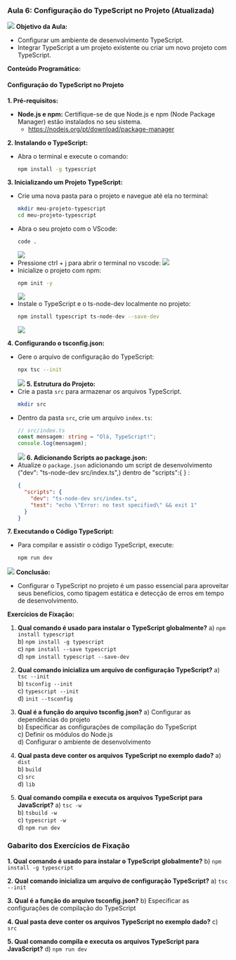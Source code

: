 ### Aula 6: Configuração do TypeScript no Projeto (Atualizada)
![](./assets/06.jpeg)
**Objetivo da Aula:**
- Configurar um ambiente de desenvolvimento TypeScript.
- Integrar TypeScript a um projeto existente ou criar um novo projeto com TypeScript.

**Conteúdo Programático:**

#### Configuração do TypeScript no Projeto

**1. Pré-requisitos:**
- **Node.js e npm:** Certifique-se de que Node.js e npm (Node Package Manager) estão instalados no seu sistema.
  - https://nodejs.org/pt/download/package-manager

**2. Instalando o TypeScript:**
- Abra o terminal e execute o comando:
  ```bash
  npm install -g typescript
  ```

**3. Inicializando um Projeto TypeScript:**
- Crie uma nova pasta para o projeto e navegue até ela no terminal:
  ```bash
  mkdir meu-projeto-typescript
  cd meu-projeto-typescript
  ```
- Abra o seu projeto com o VScode:
  ```bash
  code .
  ```
  ![](./assets/06/vs1.jpg)
- Pressione ctrl + j para abrir o terminal no vscode:
  ![](./assets/06/vs2.jpg)
- Inicialize o projeto com npm:
  ```bash
  npm init -y
  ```
  ![](./assets/06/vs3.jpg)
- Instale o TypeScript e o ts-node-dev localmente no projeto:
  ```bash
  npm install typescript ts-node-dev --save-dev
  ```
  ![](./assets/06/vs4.jpg)

**4. Configurando o tsconfig.json:**
- Gere o arquivo de configuração do TypeScript:
  ```bash
  npx tsc --init
  ```
  ![](./assets/06/vs5.jpg)
**5. Estrutura do Projeto:**
- Crie a pasta `src` para armazenar os arquivos TypeScript.
  ```bash
  mkdir src
  ```
- Dentro da pasta `src`, crie um arquivo `index.ts`:
  ```typescript
  // src/index.ts
  const mensagem: string = "Olá, TypeScript!";
  console.log(mensagem);
  ```
  ![](./assets/06/vs06.jpg)
**6. Adicionando Scripts ao package.json:**
- Atualize o `package.json` adicionando um script de desenvolvimento ("dev": "ts-node-dev src/index.ts",) dentro de "scripts":{ } :
  ```json
  {
    "scripts": {
      "dev": "ts-node-dev src/index.ts",
      "test": "echo \"Error: no test specified\" && exit 1"
    }
  }
  ```

**7. Executando o Código TypeScript:**
- Para compilar e assistir o código TypeScript, execute:
  ```bash
  npm run dev
  ```
![](./assets/06/vs7.jpg)
**Conclusão:**
- Configurar o TypeScript no projeto é um passo essencial para aproveitar seus benefícios, como tipagem estática e detecção de erros em tempo de desenvolvimento.

**Exercícios de Fixação:**

1. **Qual comando é usado para instalar o TypeScript globalmente?**
   a) `npm install typescript`<br>
   b) `npm install -g typescript`<br>
   c) `npm install --save typescript`<br>
   d) `npm install typescript --save-dev`<br>

2. **Qual comando inicializa um arquivo de configuração TypeScript?**
   a) `tsc --init`<br>
   b) `tsconfig --init`<br>
   c) `typescript --init`<br>
   d) `init --tsconfig`<br>

3. **Qual é a função do arquivo tsconfig.json?**
   a) Configurar as dependências do projeto<br>
   b) Especificar as configurações de compilação do TypeScript<br>
   c) Definir os módulos do Node.js<br>
   d) Configurar o ambiente de desenvolvimento<br>

4. **Qual pasta deve conter os arquivos TypeScript no exemplo dado?**
   a) `dist`<br>
   b) `build`<br>
   c) `src`<br>
   d) `lib`<br>

5. **Qual comando compila e executa os arquivos TypeScript para JavaScript?**
   a) `tsc -w`<br>
   b) `tsbuild -w`<br>
   c) `typescript -w`<br>
   d) `npm run dev`<br>

### Gabarito dos Exercícios de Fixação

**1. Qual comando é usado para instalar o TypeScript globalmente?**
   b) `npm install -g typescript`

**2. Qual comando inicializa um arquivo de configuração TypeScript?**
   a) `tsc --init`

**3. Qual é a função do arquivo tsconfig.json?**
   b) Especificar as configurações de compilação do TypeScript

**4. Qual pasta deve conter os arquivos TypeScript no exemplo dado?**
   c) `src`

**5. Qual comando compila e executa os arquivos TypeScript para JavaScript?**
   d) `npm run dev`